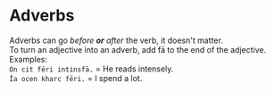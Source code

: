 # Adverbs
Adverbs can go _before __or__ after_ the verb, it doesn't matter.  
To turn an adjective into an adverb, add fā to the end of the adjective.  
Examples:  
`On cit fēri intinsfā.` = He reads intensely.  
`Ĭa ocen kharc fēri.` = I spend a lot. 
